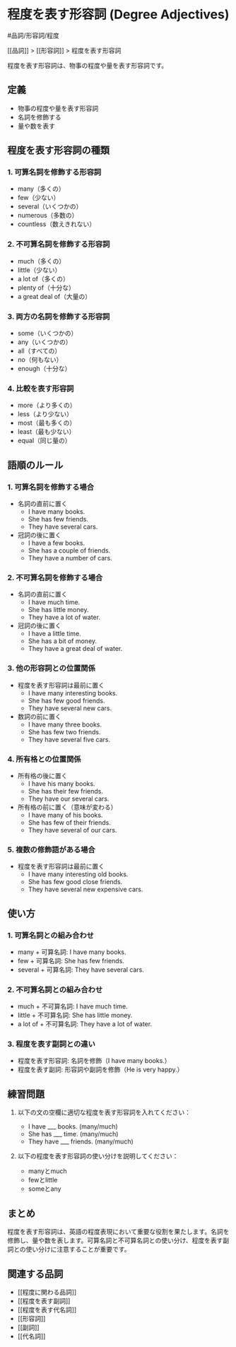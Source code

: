 # 程度を表す形容詞 (Degree Adjectives)

#品詞/形容詞/程度

[[品詞]] > [[形容詞]] > 程度を表す形容詞

程度を表す形容詞は、物事の程度や量を表す形容詞です。

## 定義
- 物事の程度や量を表す形容詞
- 名詞を修飾する
- 量や数を表す

## 程度を表す形容詞の種類

### 1. 可算名詞を修飾する形容詞
- many（多くの）
- few（少ない）
- several（いくつかの）
- numerous（多数の）
- countless（数えきれない）

### 2. 不可算名詞を修飾する形容詞
- much（多くの）
- little（少ない）
- a lot of（多くの）
- plenty of（十分な）
- a great deal of（大量の）

### 3. 両方の名詞を修飾する形容詞
- some（いくつかの）
- any（いくつかの）
- all（すべての）
- no（何もない）
- enough（十分な）

### 4. 比較を表す形容詞
- more（より多くの）
- less（より少ない）
- most（最も多くの）
- least（最も少ない）
- equal（同じ量の）

## 語順のルール

### 1. 可算名詞を修飾する場合
- 名詞の直前に置く
  - I have many books.
  - She has few friends.
  - They have several cars.
- 冠詞の後に置く
  - I have a few books.
  - She has a couple of friends.
  - They have a number of cars.

### 2. 不可算名詞を修飾する場合
- 名詞の直前に置く
  - I have much time.
  - She has little money.
  - They have a lot of water.
- 冠詞の後に置く
  - I have a little time.
  - She has a bit of money.
  - They have a great deal of water.

### 3. 他の形容詞との位置関係
- 程度を表す形容詞は最前に置く
  - I have many interesting books.
  - She has few good friends.
  - They have several new cars.
- 数詞の前に置く
  - I have many three books.
  - She has few two friends.
  - They have several five cars.

### 4. 所有格との位置関係
- 所有格の後に置く
  - I have his many books.
  - She has their few friends.
  - They have our several cars.
- 所有格の前に置く（意味が変わる）
  - I have many of his books.
  - She has few of their friends.
  - They have several of our cars.

### 5. 複数の修飾語がある場合
- 程度を表す形容詞は最前に置く
  - I have many interesting old books.
  - She has few good close friends.
  - They have several new expensive cars.

## 使い方

### 1. 可算名詞との組み合わせ
- many + 可算名詞: I have many books.
- few + 可算名詞: She has few friends.
- several + 可算名詞: They have several cars.

### 2. 不可算名詞との組み合わせ
- much + 不可算名詞: I have much time.
- little + 不可算名詞: She has little money.
- a lot of + 不可算名詞: They have a lot of water.

### 3. 程度を表す副詞との違い
- 程度を表す形容詞: 名詞を修飾（I have many books.）
- 程度を表す副詞: 形容詞や副詞を修飾（He is very happy.）

## 練習問題
1. 以下の文の空欄に適切な程度を表す形容詞を入れてください：
   - I have ___ books. (many/much)
   - She has ___ time. (many/much)
   - They have ___ friends. (many/much)

2. 以下の程度を表す形容詞の使い分けを説明してください：
   - manyとmuch
   - fewとlittle
   - someとany

## まとめ
程度を表す形容詞は、英語の程度表現において重要な役割を果たします。名詞を修飾し、量や数を表します。可算名詞と不可算名詞との使い分け、程度を表す副詞との使い分けに注意することが重要です。

## 関連する品詞
- [[程度に関わる品詞]]
- [[程度を表す副詞]]
- [[程度を表す代名詞]]
- [[形容詞]]
- [[副詞]]
- [[代名詞]] 